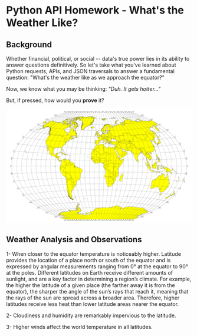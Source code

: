 # Python API Homework - What's the Weather Like?

## Background

Whether financial, political, or social -- data's true power lies in its ability to answer questions definitively. So let's take what you've learned about Python requests, APIs, and JSON traversals to answer a fundamental question: "What's the weather like as we approach the equator?"

Now, we know what you may be thinking: _"Duh. It gets hotter..."_

But, if pressed, how would you **prove** it?

![Equator](Weatherpy/Images/equatorsign.png)


## Weather Analysis and Observations

1- When closer to the equator temperature is noticeably higher. Latitude provides the location of a place north or south of the equator and is expressed by angular measurements ranging from 0° at the equator to 90° at the poles. Different latitudes on Earth receive different amounts of sunlight, and are a key factor in determining a region’s climate. For example, the higher the latitude of a given place (the farther away it is from the equator), the sharper the angle of the sun’s rays that reach it, meaning that the rays of the sun are spread across a broader area. Therefore, higher latitudes receive less heat than lower latitude areas nearer the equator.

2-	Cloudiness and humidity are remarkably impervious to the latitude. 

3-	Higher winds affect the world temperature in all latitudes.
